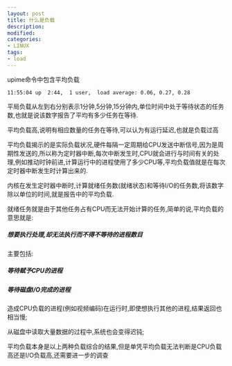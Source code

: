 ```yaml
---
layout: post
title: 什么是负载
description: 
modified: 
categories: 
- LINUX
tags:
- load
---
```


upime命令中包含平均负载

	11:55:04 up  2:44,  1 user,  load average: 0.06, 0.27, 0.28

平局负载从左到右分别表示1分钟,5分钟,15分钟内,单位时间中处于等待状态的任务数,也就是说该数字报告了平均有多少任务在等待.

平均负载高,说明有相应数量的任务在等待,可以认为有运行延迟,也就是负载过高

平均负载揭示的是实际负载状况,硬件每隔一定周期给CPU发送中断信号,因为是周期性发送的,所以称为定时器中断,每次中断发生时,CPU就会进行与时间有关的处理,例如推动时钟前进,计算运行中的进程使用了多少CPU等,平均负载值就是在每次定时器中断发生时计算出来的.

内核在发生定时器中断时,计算就绪任务数(就绪状态)和等待I/O的任务数,将该数字除以单位的时间,就是报告中的平均负载.

就绪任务就是由于其他任务占有CPU而无法开始计算的任务,简单的说,平均负载的意思就是:

##### 想要执行处理,却无法执行而不得不等待的进程数目

主要包括:

##### 等待赋予CPU的进程
##### 等待磁盘I/O完成的进程

造成CPU负载的进程(例如视频编码)在运行时,即使想执行其他的进程,结果返回也相当慢;

从磁盘中读取大量数据的过程中,系统也会变得迟钝;

平均负载本身是以上两种负载综合的结果,但是单凭平均负载无法判断是CPU负载高还是I/O负载高,还需要进一步的调查
